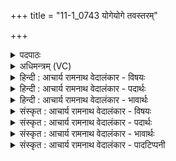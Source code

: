 +++
title = "11-1_0743 योगेयोगे तवस्तरम्"

+++
<details><summary>पदपाठः</summary>

यो꣡गेयो꣢꣯गे। यो꣡गे꣢꣯। यो꣣गे। तव꣡स्त꣢रम्। वा꣡जे꣢꣯वाजे। वा꣡जे꣢꣯। वा꣣जे। हवामहे। स꣡खा꣢꣯यः। स। खा꣣यः। इ꣡न्द्र꣢꣯म्। ऊ꣣त꣡ये꣢। ७४३।
</details>

<details><summary>अधिमन्त्रम् (VC)</summary>

- इन्द्रः
- शुनःशेप आजीगर्तिः
- गायत्री
- षड्जः
</details>

<details><summary>हिन्दी : आचार्य रामनाथ वेदालंकार - विषयः</summary>

प्रथम ऋचा की पूर्वार्चिक में क्रमाङ्क १६३ पर योग तथा सेनाध्यक्ष के पक्ष में व्याख्या की गयी थी। यहाँ परमेश्वर,आचार्य तथा बिजली रूप अग्नि का आह्वान है।
</details>

<details><summary>हिन्दी : आचार्य रामनाथ वेदालंकार - पदार्थः</summary>

पदार्थान्वयभाषाः -  प्रथम—परमेश्वर के पक्ष में। (सखायः) हम सहयोगी उपासक लोग (योगेयोगे) प्रत्येक नवीन उपलब्धि के लिए और (वाजेवाजे) प्रत्येक बल की प्राप्ति के लिए और (ऊतये) प्रगति के लिए (तवस्तरम्) अतिशय बलवान् (इन्द्रम्) विघ्नविघातक तथा परमैश्वर्यशाली परमेश्वर की (हवामहे) स्तुति करते हैं ॥ द्वितीय—आचार्य के पक्ष में। (सखायः) परस्पर मित्रता में बंधे हुए हम सहाध्यायी लोग (योगेयोगे) प्रत्येक विद्या की प्राप्ति में और (वाजेवाजे) अविद्या, काम, क्रोध, मोह आदियों के साथ होनेवाले प्रत्येक संग्राम में (ऊतये) रक्षा के लिए (तवस्तरम्) विद्याबल, योगबल आदि में सर्वाधिक समृद्ध (इन्द्रम्) आचार्यप्रवर को (हवामहे) बुलाते हैं ॥ तृतीय—शिल्पविद्या के पक्ष में। यन्त्रकलाओं में बिजली का प्रयोग करनेवाला शिल्पी कह रहा है—(सखायः) हम सहयोगीगण (योगेयोगे) पदार्थों के मिश्रण से बननेवाली प्रत्येक नवीन वस्तु के निर्माण में और (वाजेवाजे) प्रत्येक बलसाध्य कार्य में (ऊतये) शिल्पविद्या के व्यवहार के लिए (तवस्तरम्) अतिशय बलवान् (इन्द्रम्) बिजलीरूप अग्नि को (हवामहे) बुलाते हैं, अर्थात् यन्त्रकलाओं में प्रयुक्त करते हैं ॥१॥ इस मन्त्र में श्लेषालङ्कार है ॥१॥
</details>

<details><summary>हिन्दी : आचार्य रामनाथ वेदालंकार - भावार्थः</summary>

भावार्थभाषाः -  जैसे बल आदि की प्राप्ति के लिए परमेश्वर की उपासना करनी चाहिए,वैसे ही सब विद्याएँ पढ़ने के लिए और अन्तःकरण में होनेवाले देवासुरसंग्रामों में विजय के लिए विद्वान्,सदाचारी गुरु को स्वीकार करना चाहिए। कारखानों में व्यवहारोपयोगी पदार्थों के निर्माण के लिए तथा संग्रामों में शस्त्रास्त्र चलाने के लिए बिजली का प्रयोग करना चाहिए ॥१॥
</details>

<details><summary>संस्कृत : आचार्य रामनाथ वेदालंकार - विषयः</summary>

तत्र प्रथमा ऋक् पूर्वार्चिके १६३ क्रमाङ्के योगपक्षे सेनाध्यक्षपक्षे च व्याख्याता। अत्र परमेश्वर आचार्यो विद्युदग्निश्चाहूयते।
</details>

<details><summary>संस्कृत : आचार्य रामनाथ वेदालंकार - पदार्थः</summary>

पदार्थान्वयभाषाः -  प्रथमः—परमेश्वरपरः। (सखायः) सहयोगिनः उपासकाः वयम् (योगेयोगे) अप्राप्तस्य प्राप्तिर्योगः प्रतिनूतनोपलब्धिनिमित्तम्, (वाजेवाजे) प्रतिबलप्राप्तिनिमित्तम्, (ऊतये) प्रगतये च (तवस्तरम्) बलवत्तरम् (इन्द्रम्) विघ्नविघातकं परमैश्वर्यवन्तं परमेश्वरम् (हवामहे) स्तुमः ॥ द्वितीयः—आचार्यपरः। (सखायः) परस्परं सख्येन आबद्धाः सहाध्यायिनो वयं योगेयोगे प्रतिविद्यायोगम् (वाजेवाजे) वाजः अविद्याकामक्रोधलोभमोहादिभिः संग्रामः, प्रतिसंग्रामम् (ऊतये) रक्षणाय (तवस्तरम्) अतिशयेन विद्याबलयोगबलादिभिर्युक्तम् (इन्द्रम्) आचार्यम् (हवामहे) आह्वयामः ॥२ तृतीयः—शिल्पविद्यापरः। यन्त्रकलासु विद्युतं प्रयुञ्जानः शिल्पी प्राह—(सखायः) सहयोगिनो वयम् (योगेयोगे) पदार्थानां परस्परं योजनेन नवीनानां वस्तूनां निर्माणं योगः, प्रतिनिर्माणम् (वाजेवाजे) वाजो बलम्, प्रतिबलकर्म च (ऊतये) शिल्पविद्याव्यवहाराय (तवस्तरम्) बलवत्तरम् (इन्द्रम्) विद्युदग्निम् (हवामहे) आह्वयामः, यन्त्रकलासु प्रयुज्महे इत्यर्थः ॥१॥ अत्र श्लेषालङ्कारः ॥१॥
</details>

<details><summary>संस्कृत : आचार्य रामनाथ वेदालंकार - भावार्थः</summary>

भावार्थभाषाः -  यथा बलादिप्राप्तये परमेश्वर उपासनीयस्तथैव निखिलविद्याध्ययनाय अभ्यन्तरं जायमानेषु देवासुरसंग्रामेषु विजयाय च विद्वान् सदाचारी गुरुरङ्गीकार्यः। यन्त्रागारेषु व्यवहारोपयोगिनां पदार्थानां निर्माणाय संग्रामेषु शस्त्रास्त्रचालनाय च विद्युत्प्रयोगः कार्यः ॥१॥
</details>

<details><summary>संस्कृत : आचार्य रामनाथ वेदालंकार - पादटिप्पनी</summary>

टिप्पणी:   १. ऋ० १।३०।७, य० ११।१४, अथ० १९।२४।७, २०।२६।१, साम० १६३। २. दयानन्दर्षिर्मन्त्रमिमम् ऋग्भाष्ये परमात्मपक्षे सेनाध्यक्षपक्षे च, यजुर्भाष्ये च राजपक्षे व्याख्यातवान्।
</details>